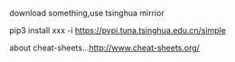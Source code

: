 download something,use tsinghua mirrior

pip3 install xxx -i https://pypi.tuna.tsinghua.edu.cn/simple

about cheat-sheets...http://www.cheat-sheets.org/
